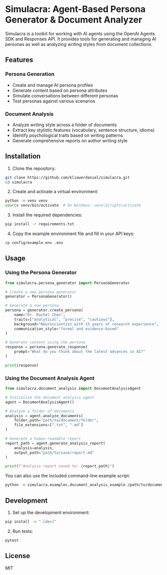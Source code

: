 # Simulacra: Agent-Based Persona Generator & Document Analyzer

Simulacra is a toolkit for working with AI agents using the OpenAI Agents SDK and Responses API. It provides tools for generating and managing AI personas as well as analyzing writing styles from document collections.

## Features

### Persona Generation
- Create and manage AI persona profiles
- Generate content based on persona attributes
- Simulate conversations between different personas
- Test personas against various scenarios

### Document Analysis
- Analyze writing style across a folder of documents
- Extract key stylistic features (vocabulary, sentence structure, idioms)
- Identify psychological traits based on writing patterns
- Generate comprehensive reports on author writing style

## Installation

1. Clone the repository:
```bash
git clone https://github.com/kliewerdaniel/simulacra.git
cd simulacra
```

2. Create and activate a virtual environment:
```bash
python -m venv venv
source venv/bin/activate  # On Windows: venv\Scripts\activate
```

3. Install the required dependencies:
```bash
pip install -r requirements.txt
```

4. Copy the example environment file and fill in your API keys:
```bash
cp config/example.env .env
```

## Usage

### Using the Persona Generator

```python
from simulacra.persona_generator import PersonaGenerator

# Create a new persona generator
generator = PersonaGenerator()

# Generate a new persona
persona = generator.create_persona(
    name="Dr. Rachel Chen",
    traits=["analytical", "precise", "cautious"],
    background="Neuroscientist with 15 years of research experience",
    communication_style="formal and evidence-based"
)

# Generate content using the persona
response = persona.generate_response(
    prompt="What do you think about the latest advances in AI?"
)

print(response)
```

### Using the Document Analysis Agent

```python
from simulacra.document_analysis import DocumentAnalysisAgent

# Initialize the document analysis agent
agent = DocumentAnalysisAgent()

# Analyze a folder of documents
analysis = agent.analyze_documents(
    folder_path="path/to/document/folder",
    file_extensions=[".txt", ".md"]
)

# Generate a human-readable report
report_path = agent.generate_analysis_report(
    analysis=analysis,
    output_path="path/to/save/report.md"
)

print(f"Analysis report saved to: {report_path}")
```

You can also use the included command-line example script:

```bash
python -m simulacra.examples.document_analysis_example /path/to/documents --output-dir ./analysis_results
```

## Development

1. Set up the development environment:
```bash
pip install -e ".[dev]"
```

2. Run tests:
```bash
pytest
```

## License

MIT
